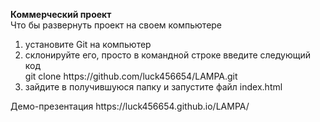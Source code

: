 <b>Коммерческий проект</b></br>
Что бы развернуть проект на своем компьютере</br>
<ol>
<li>установите Git на компьютер</li>
<li>склонируйте его, просто в командной строке введите следующий код</br>
git clone https://github.com/luck456654/LAMPA.git </li>
<li>зайдите в получившуюся папку и запустите файл index.html</li>
</ol>
Демо-презентация https://luck456654.github.io/LAMPA/
